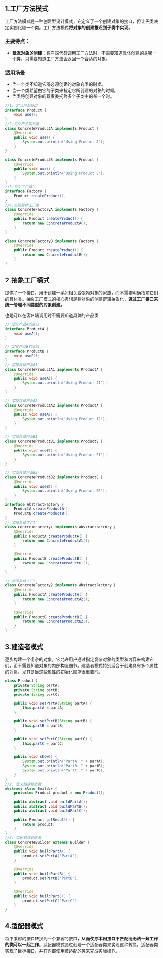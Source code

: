## 1.工厂方法模式

工厂方法模式是一种创建型设计模式，它定义了一个创建对象的接口，但让子类决定实例化哪一个类。工厂方法模式**将对象的创建推迟到子类中实现**。

### 主要特点：

- **延迟对象的创建**：客户端代码调用工厂方法时，不需要知道具体创建的是哪一个类，只需要知道工厂方法会返回一个合适的对象。

### 适用场景

- 当一个类不知道它所必须创建的对象的类的时候。
- 当一个类希望由它的子类来指定它所创建的对象的时候。
- 当类将创建对象的职责委托给多个子类中的某一个时。

```java
//1. 定义产品接口
interface Product {
    void use();
}
//2.定义产品实现类
class ConcreteProductA implements Product {
    @Override
    public void use() {
        System.out.println("Using Product A");
    }
}

class ConcreteProductB implements Product {
    @Override
    public void use() {
        System.out.println("Using Product B");
    }
}
//3.定义工厂接口
interface Factory {
    Product createProduct();
}
//4.实现具体工厂类
class ConcreteFactoryA implements Factory {
    @Override
    public Product createProduct() {
        return new ConcreteProductA();
    }
}

class ConcreteFactoryB implements Factory {
    @Override
    public Product createProduct() {
        return new ConcreteProductB();
    }
}
```

## 2.抽象工厂模式

提供了一个接口，用于创建一系列相关或依赖对象的家族，而不需要明确指定它们的具体类。抽象工厂模式的核心思想是将对象的创建逻辑抽象化，**通过工厂接口来统一管理不同类型的对象创建。**

也是可以在客户端调用时不需要知道具体的产品类

```java
// 定义产品A的接口
interface ProductA {
    void useA();
}

// 定义产品B的接口
interface ProductB {
    void useB();
}
// 实现具体产品A1
class ConcreteProductA1 implements ProductA {
    @Override
    public void useA() {
        System.out.println("Using Product A1");
    }
}

// 实现具体产品A2
class ConcreteProductA2 implements ProductA {
    @Override
    public void useA() {
        System.out.println("Using Product A2");
    }
}

// 实现具体产品B1
class ConcreteProductB1 implements ProductB {
    @Override
    public void useB() {
        System.out.println("Using Product B1");
    }
}

// 实现具体产品B2
class ConcreteProductB2 implements ProductB {
    @Override
    public void useB() {
        System.out.println("Using Product B2");
    }
}
interface AbstractFactory {
    ProductA createProductA();
    ProductB createProductB();
}
// 实现具体工厂1
class ConcreteFactory1 implements AbstractFactory {
    @Override
    public ProductA createProductA() {
        return new ConcreteProductA1();
    }

    @Override
    public ProductB createProductB() {
        return new ConcreteProductB1();
    }
}

// 实现具体工厂2
class ConcreteFactory2 implements AbstractFactory {
    @Override
    public ProductA createProductA() {
        return new ConcreteProductA2();
    }

    @Override
    public ProductB createProductB() {
        return new ConcreteProductB2();
    }
}
```

## 3.建造者模式

逐步构建一个复杂的对象。它允许用户通过指定复杂对象的类型和内容来构建它们，而不需要知道对象的内部构造细节。建造者模式特别适合于创建具有多个属性的对象，尤其是当这些属性的初始化顺序很重要时。

```java
class Product {
    private String partA;
    private String partB;
    private String partC;

    public void setPartA(String partA) {
        this.partA = partA;
    }

    public void setPartB(String partB) {
        this.partB = partB;
    }

    public void setPartC(String partC) {
        this.partC = partC;
    }

    public void show() {
        System.out.println("PartA: " + partA);
        System.out.println("PartB: " + partB);
        System.out.println("PartC: " + partC);
    }
}
//2. 定义抽象建造者
abstract class Builder {
    protected Product product = new Product();

    public abstract void buildPartA();
    public abstract void buildPartB();
    public abstract void buildPartC();

    public Product getResult() {
        return product;
    }
}
//3. 实现具体建造者
class ConcreteBuilder extends Builder {
    @Override
    public void buildPartA() {
        product.setPartA("PartA");
    }

    @Override
    public void buildPartB() {
        product.setPartB("PartB");
    }

    @Override
    public void buildPartC() {
        product.setPartC("PartC");
    }
}
```

## 4.适配器模式

将不兼容的接口转换为一个兼容的接口，**从而使原本因接口不匹配而无法一起工作的类可以一起工作**。适配器模式通过创建一个适配器类来实现这种转换，适配器类实现了目标接口，并在内部使用被适配的类来完成实际操作。